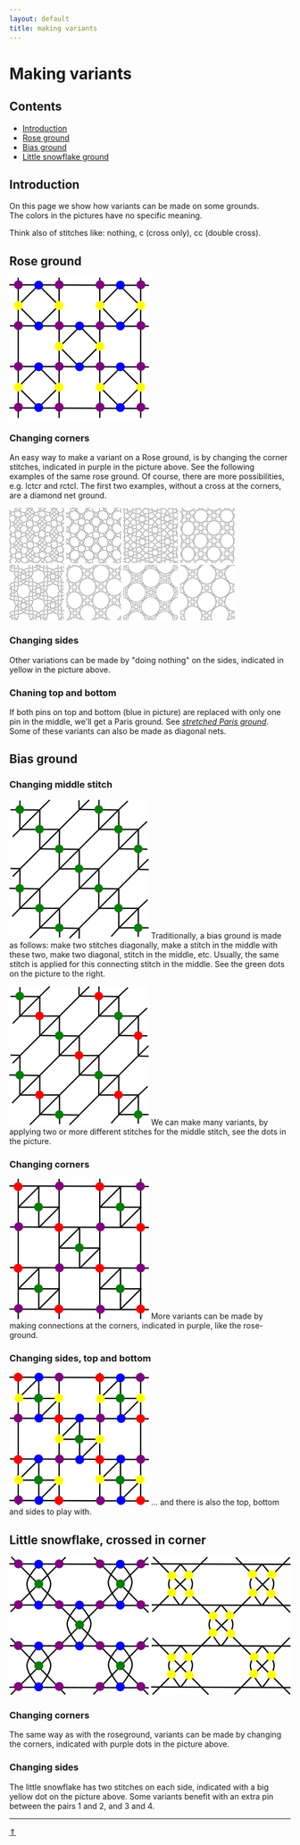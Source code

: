 ```yaml
---
layout: default
title: making variants
---
```


# Making variants

## Contents
* [Introduction](#introduction)
* [Rose ground](#rose-ground)
* [Bias ground](#bias-ground)
* [Little snowflake ground](#little-snowflake-crossed-in-corner)


## Introduction
On this page we show how variants can be made on some grounds.     
The colors in the pictures have no specific meaning.   

Think also of stitches like: <span class="stch">nothing</span>, <span class="stch">c</span> (cross only), <span class="stch">cc</span> (double cross).      

## Rose ground  
![corners][p-corners]      

### Changing corners
An easy way to make a variant on a Rose ground, is by changing the corner stitches, indicated in purple in the picture above. See the following examples of the same rose ground. Of course, there are more possibilities, e.g. <span class="stch">lctcr</span> and <span class="stch">rctcl</span>. The first two examples, without a cross at the corners, are a diamond net ground.   

[![nothing][p-x]][0502-O]
[![twist][p-t]][0501-O]
[![cross][p-c]][0502-K]
[![tct][p-tt]][0502-N]
[![ctc][p-cc]][0502-L]
[![tctct][p-ttt]][0502-D]
[![ctctctc][p-cccc]][0502-KF]
[![tctctct][p-tttt]][0502-NF]

### Changing sides
Other variations can be made by "doing nothing" on the sides, indicated in yellow in the picture above.     

### Chaning top and bottom 
If both pins on top and bottom (blue in picture) are replaced with only one pin in the middle, we'll get a Paris ground. See [_stretched Paris ground_][page-stretched-paris]. Some of these variants can also be made as diagonal nets.      

[0501-O]: /GroundForge/tiles?patchWidth=12&patchHeight=16&d1=t&c1=ctct&b1=t&a1=tctc&d2=crc&b2=clc&tile=5831,-4-7&footsideStitch=ctctt&tileStitch=ctct&headsideStitch=ctctt&shiftColsSW=-2&shiftRowsSW=2&shiftColsSE=2&shiftRowsSE=2
[0502-O]: /GroundForge/tiles?patchWidth=12&patchHeight=16&d1=-&c1=ctct&b1=-&a1=tctc&d2=crc&b2=clc&tile=5831,-4-7&footsideStitch=ctctt&tileStitch=ctct&headsideStitch=ctctt&shiftColsSW=-2&shiftRowsSW=2&shiftColsSE=2&shiftRowsSE=2
[0502-K]: /GroundForge/tiles?patchWidth=12&patchHeight=16&d1=c&c1=ctct&b1=c&a1=tctc&d2=crc&b2=clc&tile=5831,-4-7&footsideStitch=ctctt&tileStitch=ctct&headsideStitch=ctctt&shiftColsSW=-2&shiftRowsSW=2&shiftColsSE=2&shiftRowsSE=2
[0502-N]: /GroundForge/tiles?patchWidth=12&patchHeight=16&d1=tct&c1=ctct&b1=tct&a1=tctc&d2=crc&b2=clc&tile=5831,-4-7&footsideStitch=ctctt&tileStitch=ctct&headsideStitch=ctctt&shiftColsSW=-2&shiftRowsSW=2&shiftColsSE=2&shiftRowsSE=2
[0502-L]: /GroundForge/tiles?patchWidth=12&patchHeight=16&d1=ctc&c1=ctct&b1=ctc&a1=tctc&d2=crc&b2=clc&tile=5831,-4-7&footsideStitch=ctctt&tileStitch=ctct&headsideStitch=ctctt&shiftColsSW=-2&shiftRowsSW=2&shiftColsSE=2&shiftRowsSE=2
[0502-D]: /GroundForge/tiles?patchWidth=12&patchHeight=16&d1=tctct&c1=ctct&b1=tctct&a1=tctc&d2=crc&b2=clc&tile=5831,-4-7&footsideStitch=ctctt&tileStitch=ctct&headsideStitch=ctctt&shiftColsSW=-2&shiftRowsSW=2&shiftColsSE=2&shiftRowsSE=2
[0502-KF]: /GroundForge/tiles?patchWidth=12&patchHeight=16&d1=ctctctc&c1=ctct&b1=ctctctc&a1=tctc&d2=crc&b2=clc&tile=5831,-4-7&footsideStitch=ctctt&tileStitch=ctct&headsideStitch=ctctt&shiftColsSW=-2&shiftRowsSW=2&shiftColsSE=2&shiftRowsSE=2
[0502-NF]: /GroundForge/tiles?patchWidth=12&patchHeight=16&d1=tctctct&c1=ctct&b1=tctctct&a1=tctc&d2=crc&b2=clc&tile=5831,-4-7&footsideStitch=ctctt&tileStitch=ctct&headsideStitch=ctctt&shiftColsSW=-2&shiftRowsSW=2&shiftColsSE=2&shiftRowsSE=2

[p-corners]: ../images/variants/g-rosecorner.png "corners and sides"
[p-x]: ../images/variants/d-0501-x.png "nothing"
[p-c]: ../images/variants/d-0501-c.png "cross only"
[p-cc]: ../images/variants/d-0501-ctc.png "ctc"
[p-cccc]: ../images/variants/d-0501-ctctctc.png "ctctctc"
[p-t]: ../images/variants/d-0501-t.png "twist only"
[p-tt]: ../images/variants/d-0501-tct.png "tct"
[p-ttt]: ../images/variants/d-0501-tctct.png "tctct"
[p-tttt]: ../images/variants/d-0501-tctctct.png "tctctct"

[page-stretched-paris]:../docs/roses#stretched-paris-ground

## Bias ground
### Changing middle stitch
![p-note-1]
Traditionally, a bias ground is made as follows: make two stitches diagonally, make a stitch in the middle with these two, make two diagonal, stitch in the middle, etc. Usually, the same stitch is applied for this connecting stitch in the middle. See the green dots on the picture to the right.          
<p style="clear: both"></p>

![p-note-2]
We can make many variants, by applying two or more different stitches for the middle stitch, see the dots in the picture.               
<p style="clear: both"></p>

### Changing corners
![p-note-3]
More variants can be made by making connections at the corners, indicated in purple, like the rose-ground.    
<p style="clear: both"></p>

### Changing sides, top and bottom
![p-note-4]
... and there is also the top, bottom and sides to play with.     
<p style="clear: both"></p>

[p-note-1]: ../images/variants/g-bias-1.png?align=right "traditional bias"
[p-note-2]: ../images/variants/g-bias-2.png?align=right "bias variant 1"
[p-note-3]: ../images/variants/g-bias-3.png?align=right "variant 1 with crossings"
[p-note-4]: ../images/variants/g-bias-4.png?align=right "bias with all colors"

## Little snowflake, crossed in corner
![p-snowcorner] ![p-snowside]   

### Changing corners
The same way as with the roseground, variants can be made by changing the corners, indicated with purple dots in the picture above.

### Changing sides
The little snowflake has two stitches on each side, indicated with a big yellow dot on the picture above. Some variants benefit with an extra pin between the pairs 1 and 2, and 3 and 4.    

[p-snowcorner]: ../images/variants/g-snowcorner.png "little snowflake crossed"
[p-snowside]: ../images/variants/g-snowside.png "little snowflake crossed"

***
[&uArr;]()

